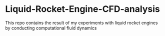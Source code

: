 # Liquid-Rocket-Engine-CFD-analysis
This repo contains the result of my experiments with liquid rocket engines by conducting computational fluid dynamics
